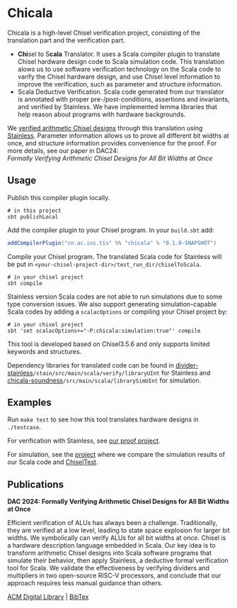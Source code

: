 # Chicala

Chicala is a high-level Chisel verification project, 
consisting of the translation part and the verification part.

- **Chi**sel to S**cala** Translator.
It uses a Scala compiler plugin to translate Chisel hardware design code to
Scala simulation code.
This translation alows us to use software verification technology on the Scala
code to varify the Chisel hardware design, and use Chisel level information to
improve the verification, such as parameter and structure information.
- Scala Deductive Verification.
Scala code generated from our translator is annotated with proper pre-/post-conditions,
assertions and invariants, and verified by Stainless.
We have implemented lemma libraries that help reason about programs with hardware backgrounds.

We [verified arithmetic Chisel
designs](https://github.com/fengwz17/divider-stainless) through this translation
using [Stainless](https://github.com/epfl-lara/stainless).
Parameter information allows us to prove all different bit widths at once, and
structure information provides convenience for the proof.
For more details, see our paper in DAC24:  
*Formally Verifying Arithmetic Chisel Designs for All Bit Widths at Once*

## Usage

Publish this compiler plugin locally.

```shell
# in this project
sbt publishLocal
```

Add the compiler plugin to your Chisel program.
In your `build.sbt` add:

```scala
addCompilerPlugin("cn.ac.ios.tis" %% "chicala" % "0.1.0-SNAPSHOT")
```

Compile your Chisel program.
The translated Scala code for Stainless will be put in
`<your-chisel-project-dir>/test_run_dir/chiselToScala`.

```shell
# in your chisel project
sbt compile
```

Stainless version Scala codes are not able to run simulations due to some type
conversion issues.
We also support generating simulation-capable Scala codes by adding a
`scalacOptions` or compiling your Chisel project by:

```shell
# in your chisel project
sbt 'set scalacOptions+="-P:chicala:simulation:true"' compile
```

This tool is developed based on Chisel3.5.6 and only supports limited keywords
and structures.

Dependency libraries for translated code can be found in
[divider-stainless](https://github.com/fengwz17/divider-stainless)`/stain/src/main/scala/verify/libraryUInt`
for Stainless and
[chicala-soundness](https://github.com/liuyic00/chicala-soundness)`/src/main/scala/librarySimUInt`
for simulation.

## Examples

Run `make test` to see how this tool translates hardware designs in  `./testcase`.

For verification with Stainless, see
[our proof project](https://github.com/fengwz17/divider-stainless).

For simulation, see the [project](https://github.com/liuyic00/chicala-soundness)
where we compare the simulation results of our Scala code and
[ChiselTest](https://github.com/ucb-bar/chiseltest).

## Publications

**DAC 2024: Formally Verifying Arithmetic Chisel Designs for All Bit Widths at Once**

Efficient verification of ALUs has always been a challenge. Traditionally, they are verified at a low level, leading to state space explosion for larger bit widths. We symbolically can verify ALUs for all bit widths at once.
Chisel is a hardware description language embedded in Scala. Our key idea is to transform arithmetic Chisel designs into Scala software programs that simulate their behavior, then apply Stainless, a deductive formal verification tool for Scala. We validate the effectiveness by verifying dividers and multipliers in two open-source RISC-V processors, and conclude that our approach requires less manual guidance than others.

[ACM Digital Library](https://dl.acm.org/doi/10.1145/3649329.3657311) | [BibTex](https://dblp.org/rec/conf/dac/FengL0J0W24.html?view=bibtex&param=1)
